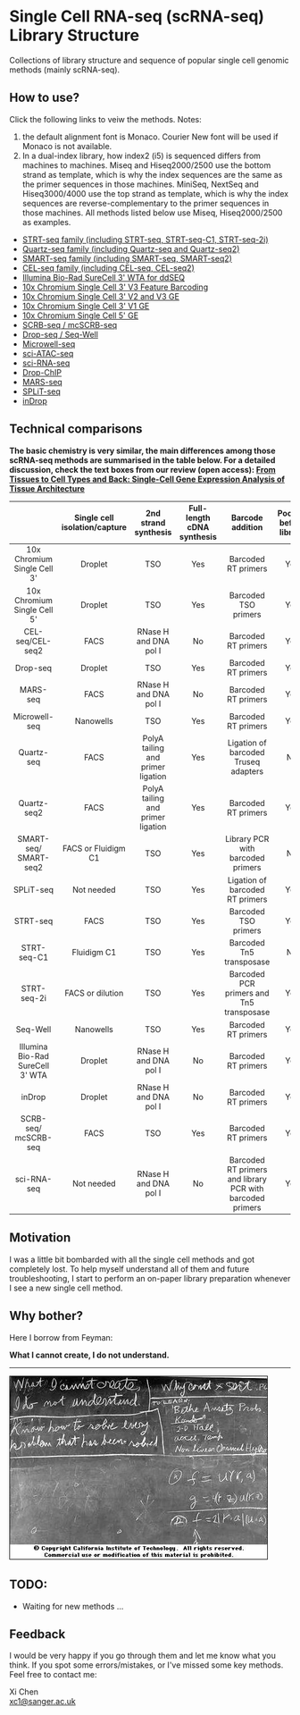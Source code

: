 # Single Cell RNA-seq (scRNA-seq) Library Structure
Collections of library structure and sequence of popular single cell genomic methods (mainly scRNA-seq).

## How to use?

Click the following links to veiw the methods. Notes:

1. the default alignment font is Monaco. Courier New font will be used if Monaco is not available.
2. In a dual-index library, how index2 (i5) is sequenced differs from machines to machines. Miseq and Hiseq2000/2500 use the bottom strand as template, which is why the index sequences are the same as the primer sequences in those machines. MiniSeq, NextSeq and Hiseq3000/4000 use the top strand as template, which is why the index sequences are reverse-complementary to the primer sequences in those machines. All methods listed below use Miseq, Hiseq2000/2500 as examples.

- [STRT-seq family (including STRT-seq, STRT-seq-C1, STRT-seq-2i)](https://teichlab.github.io/scg_lib_structs/STRT-seq_family.html)
- [Quartz-seq family (including Quartz-seq and Quartz-seq2)](https://teichlab.github.io/scg_lib_structs/Quartz-seq_family.html)
- [SMART-seq family (including SMART-seq, SMART-seq2)](https://teichlab.github.io/scg_lib_structs/SMART-seq_family.html)
- [CEL-seq family (including CEL-seq, CEL-seq2)](https://teichlab.github.io/scg_lib_structs/CEL-seq_family.html)
- [Illumina Bio-Rad SureCell 3' WTA for ddSEQ](https://teichlab.github.io/scg_lib_structs/SureCell.html)
- [10x Chromium Single Cell 3' V3 Feature Barcoding](https://teichlab.github.io/scg_lib_structs/10xChromium3fb.html)
- [10x Chromium Single Cell 3' V2 and V3 GE](https://teichlab.github.io/scg_lib_structs/10xChromium3.html)
- [10x Chromium Single Cell 3' V1 GE](https://teichlab.github.io/scg_lib_structs/10xChromium3v1.html)
- [10x Chromium Single Cell 5' GE](https://teichlab.github.io/scg_lib_structs/10xChromium5.html)
- [SCRB-seq / mcSCRB-seq](https://teichlab.github.io/scg_lib_structs/SCRB-seq.html)
- [Drop-seq / Seq-Well](https://teichlab.github.io/scg_lib_structs/Drop-seq.html)
- [Microwell-seq](https://teichlab.github.io/scg_lib_structs/Microwell-seq.html)
- [sci-ATAC-seq](https://teichlab.github.io/scg_lib_structs/sci-ATAC-seq.html)
- [sci-RNA-seq](https://teichlab.github.io/scg_lib_structs/sci-RNA-seq.html)
- [Drop-ChIP](https://teichlab.github.io/scg_lib_structs/Drop-ChIP.html)
- [MARS-seq](https://teichlab.github.io/scg_lib_structs/MARS-seq.html)
- [SPLiT-seq](https://teichlab.github.io/scg_lib_structs/SPLiT-seq.html)
- [inDrop](https://teichlab.github.io/scg_lib_structs/inDrop.html)

## Technical comparisons

**The basic chemistry is very similar, the main differences among those scRNA-seq methods are summarised in the table below. For a detailed discussion, check the text boxes from our review (open access): [From Tissues to Cell Types and Back: Single-Cell Gene Expression Analysis of Tissue Architecture](https://www.annualreviews.org/doi/10.1146/annurev-biodatasci-080917-013452)**

|                                  | Single cell isolation/capture |        2nd strand synthesis       | Full-length cDNA synthesis |                      Barcode addition                     | Pooling before library |  Library amplification | Gene coverage |
|:--------------------------------:|:-----------------------------:|:---------------------------------:|:--------------------------:|:---------------------------------------------------------:|:----------------------:|:----------------------:|:-------------:|
|    10x Chromium Single Cell 3'   |            Droplet            |                TSO                |             Yes            |                    Barcoded RT primers                    |           Yes          |           PCR          |       3'      |
|    10x Chromium Single Cell 5'   |            Droplet            |                TSO                |             Yes            |                    Barcoded TSO primers                   |           Yes          |           PCR          |       5'      |
|         CEL-seq/CEL-seq2         |              FACS             |       RNase H and DNA pol I       |             No             |                    Barcoded RT primers                    |           Yes          | In vitro transcription |       3'      |
|             Drop-seq             |            Droplet            |                TSO                |             Yes            |                    Barcoded RT primers                    |           Yes          |           PCR          |       3'      |
|             MARS-seq             |              FACS             |       RNase H and DNA pol I       |             No             |                    Barcoded RT primers                    |           Yes          | In vitro transcription |       3'      |
|           Microwell-seq          |           Nanowells           |                TSO                |             Yes            |                    Barcoded RT primers                    |           Yes          |           PCR          |       3'      |
|            Quartz-seq            |              FACS             | PolyA tailing and primer ligation |             Yes            |            Ligation of barcoded Truseq adapters           |           No           |           PCR          |       3'      |
|            Quartz-seq2           |              FACS             | PolyA tailing and primer ligation |             Yes            |                    Barcoded RT primers                    |           Yes          |           PCR          |       3'      |
|       SMART-seq/<br>SMART-seq2       |        FACS or Fluidigm C1       |                TSO                |             Yes            |             Library PCR with barcoded primers             |           No           |           PCR          |  full-length  |
|             SPLiT-seq            |           Not needed          |                TSO                |             Yes            |              Ligation of barcoded RT primers              |           Yes          |           PCR          |       3'      |
|             STRT-seq             |              FACS             |                TSO                |             Yes            |                    Barcoded TSO primers                   |           Yes          |           PCR          |       5'      |
|            STRT-seq-C1           |          Fluidigm C1          |                TSO                |             Yes            |                  Barcoded Tn5 transposase                 |           No           |           PCR          |       5'      |
|            STRT-seq-2i           |        FACS or dilution       |                TSO                |             Yes            |         Barcoded  PCR primers and Tn5 transposase         |           Yes          |           PCR          |       5'      |
|             Seq-Well             |           Nanowells           |                TSO                |             Yes            |                    Barcoded RT primers                    |           Yes          |           PCR          |       3'      |
| Illumina Bio-Rad SureCell 3' WTA |            Droplet            |       RNase H and DNA pol I       |             No             |                    Barcoded RT primers                    |           Yes          |           PCR          |       3'      |
|              inDrop              |            Droplet            |       RNase H and DNA pol I       |             No             |                    Barcoded RT primers                    |           Yes          | In vitro transcription |       3'      |
|        SCRB-seq/<br>mcSCRB-seq       |              FACS             |                TSO                |             Yes            |                    Barcoded RT primers                    |           Yes          |           PCR          |       3'      |
|            sci-RNA-seq           |           Not needed          |       RNase H and DNA pol I       |             No             | Barcoded RT primers and library PCR with barcoded primers |           Yes          |           PCR          |       3'      |

## Motivation

I was a little bit bombarded with all the single cell methods and got completely lost. To help myself understand all of them and future troubleshooting, I start to perform an on-paper library preparation whenever I see a new single cell method.

## Why bother?

Here I borrow from Feyman:

**What I cannot create, I do not understand.**

----

![](data/feyman.jpeg)

## TODO:

- Waiting for new methods ...

## Feedback

I would be very happy if you go through them and let me know what you think. If you spot some errors/mistakes, or I've missed some key methods. Feel free to contact me:

Xi Chen  
xc1@sanger.ac.uk
